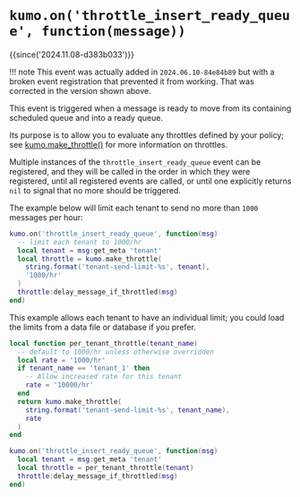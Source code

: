 # `kumo.on('throttle_insert_ready_queue', function(message))`

{{since('2024.11.08-d383b033')}}

!!! note
    This event was actually added in `2024.06.10-84e84b89` but
    with a broken event registration that prevented it from working.
    That was corrected in the version shown above.

This event is triggered when a message is ready to move from its
containing scheduled queue and into a ready queue.

Its purpose is to allow you to evaluate any throttles defined by
your policy; see [kumo.make_throttle()](../kumo/make_throttle.md) for more
information on throttles.

Multiple instances of the `throttle_insert_ready_queue` event can be registered,
and they will be called in the order in which they were registered,
until all registered events are called, or until one explicitly
returns `nil` to signal that no more should be triggered.

The example below will limit each tenant to send no more than `1000` messages
per hour:

```lua
kumo.on('throttle_insert_ready_queue', function(msg)
  -- limit each tenant to 1000/hr
  local tenant = msg:get_meta 'tenant'
  local throttle = kumo.make_throttle(
    string.format('tenant-send-limit-%s', tenant),
    '1000/hr'
  )
  throttle:delay_message_if_throttled(msg)
end)
```

This example allows each tenant to have an individual limit; you could
load the limits from a data file or database if you prefer.

```lua
local function per_tenant_throttle(tenant_name)
  -- default to 1000/hr unless otherwise overridden
  local rate = '1000/hr'
  if tenant_name == 'tenant_1' then
    -- Allow increased rate for this tenant
    rate = '10000/hr'
  end
  return kumo.make_throttle(
    string.format('tenant-send-limit-%s', tenant_name),
    rate
  )
end

kumo.on('throttle_insert_ready_queue', function(msg)
  local tenant = msg:get_meta 'tenant'
  local throttle = per_tenant_throttle(tenant)
  throttle:delay_message_if_throttled(msg)
end)
```
